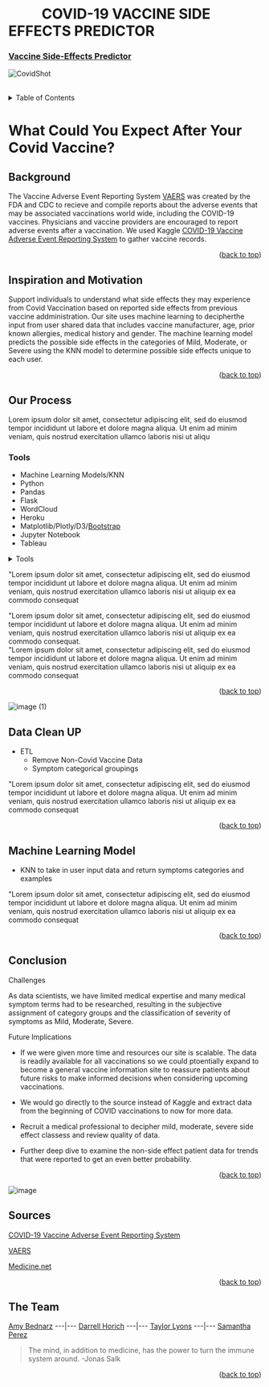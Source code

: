 
<div id="top"></div>

# &nbsp; &nbsp; &nbsp; &nbsp; &nbsp;  COVID-19 VACCINE SIDE EFFECTS PREDICTOR


<!-- <div align="center"> -->

###  [Vaccine Side-Effects Predictor](https://vaccine-side-effect-predictor.herokuapp.com/)


![CovidShot](https://www.coe.int/documents/10518249/88399762/Covid-Vaccine/23edacee-ac47-953e-7c8d-012ec176c157?t=1611227091000)

<br>

<!-- TABLE OF CONTENTS -->
<details>
  <summary>Table of Contents</summary>
    <li><a href="#1 Background ">Background</a></li>
    <li><a href="#2 Inspiration and Motivation ">Inspiration and Motivation</a></li>
    <li><a href="#3 Our Process ">Our Process</a></li>
      <ul>
         <li><a href="#Tools">Tools</a></li>
      </ul>
    <li><a href="#4Data-Clean-UP">Data Clean Up </a></li>
    <li><a href="#5Machine-Learning-Model">Machine Learning Model</a></li>
    <li><a href="#6Conclusion”>Conclusion</li>
    <li><a href="#7Data-Sources">Data Sources</a></li>
    <li><a href="#8The-Team">Team</a></li>
  </ol>
</details>

# **What Could You Expect After Your Covid Vaccine?**  
  
## **Background** 

The Vaccine Adverse Event Reporting System [VAERS](https://vaers.hhs.gov/reportevent.html) was created by the FDA and CDC to recieve and compile reports about 
the adverse events that may be associated vaccinations world wide, including the COVID-19 vaccines. Physicians and vaccine providers are encouraged to report adverse events after a vaccination. We used Kaggle [COVID-19 Vaccine Adverse Event Reporting System](https://www.kaggle.com/ayushggarg/covid19-vaccine-adverse-reactions?select=2021VAERSSYMPTOMS.csv) to gather vaccine records. 
  
<p align="right">(<a href="#top">back to top</a>)</p>

## **Inspiration and Motivation**

Support individuals to understand what side effects they may experience from Covid Vaccination based on reported side effects from previous vaccine 
addministration.  Our site uses machine learning to decipherthe input from user shared data that includes vaccine manufacturer, age, prior known allergies, 
medical history and gender.  The machine learning model predicts the possible side effects in the categories of Mild, Moderate, or Severe using the KNN model to
determine possible side effects unique to each user. 

<p align="right">(<a href="#top">back to top</a>)</p>


## **Our Process**
Lorem ipsum dolor sit amet, consectetur adipiscing elit, sed do eiusmod tempor incididunt ut labore et dolore magna aliqua. Ut enim ad minim veniam, quis nostrud exercitation ullamco laboris nisi ut aliqu

### **Tools**
  
* Machine Learning Models/KNN
* Python
* Pandas
* Flask
* WordCloud
* Heroku
* Matplotlib/Plotly/D3/[Bootstrap](https://getbootstrap.com)
* Jupyter Notebook
* Tableau
  
<!-- Tools -->
<details>
  <summary>Tools</summary>
    <li><a href="# Machine_Learning Models/KNN ">Machine_Learning Models/KNN </a></li>
    <li><a href="# Python ">Python</a></li>
    <li><a href="# Pandas ">Pandas</a></li>
    <li><a href="# Flask ">Flask</a></li>
    <li><a href="# Wordcloud ">Wordcloud</a></li>
    <li><a href="# Matplotlib/Plotly/DS3/Bootstrap ">Matplotlib/Plotly/DS3/Bootstrap</a></li>
    <li><a href="# Tableau ">Tableau</a></li>
    <li><a href="# Jupyter_Notebook ">Jupyter Notebook</a></li>
  </ol>
</details>
  

"Lorem ipsum dolor sit amet, consectetur adipiscing elit, sed do eiusmod tempor incididunt ut labore et dolore magna aliqua. Ut enim ad minim veniam, quis nostrud exercitation ullamco laboris nisi ut aliquip ex ea commodo consequat

"Lorem ipsum dolor sit amet, consectetur adipiscing elit, sed do eiusmod tempor incididunt ut labore et dolore magna aliqua. Ut enim ad minim veniam, quis nostrud exercitation ullamco laboris nisi ut aliquip ex ea commodo consequat.  
"Lorem ipsum dolor sit amet, consectetur adipiscing elit, sed do eiusmod tempor incididunt ut labore et dolore magna aliqua. Ut enim ad minim veniam, quis nostrud exercitation ullamco laboris nisi ut aliquip ex ea commodo consequat

<p align="right">(<a href="#top">back to top</a>)</p>


![image (1)](https://user-images.githubusercontent.com/82190357/145183563-27e1b7f1-a28e-4401-9172-fcd23046e5f3.png)

## **Data Clean UP** 
  
  * ETL 
    * Remove Non-Covid Vaccine Data 
    * Symptom categorical groupings 
  
"Lorem ipsum dolor sit amet, consectetur adipiscing elit, sed do eiusmod tempor incididunt ut labore et dolore magna aliqua. Ut enim ad minim veniam, quis nostrud exercitation ullamco laboris nisi ut aliquip ex ea commodo consequat
<p align="right">(<a href="#top">back to top</a>)</p>

## **Machine Learning Model**
  
  * KNN to take in user input data and return symptoms categories and examples 
 
 "Lorem ipsum dolor sit amet, consectetur adipiscing elit, sed do eiusmod tempor incididunt ut labore et dolore magna aliqua. Ut enim ad minim veniam, quis nostrud exercitation ullamco laboris nisi ut aliquip ex ea commodo consequat
 
<p align="right">(<a href="#top">back to top</a>)</p>

## **Conclusion** 

Challenges

As data scientists, we have limited medical expertise and many medical symptom terms had to be researched, resulting in the subjective assignment of category
groups and the classification of severity of symptoms as Mild, Moderate, Severe. 

Future Implications

* If we were given more time and resources our site is scalable. The data is readily available for all vaccinations so we could ptoentially expand to become a
  general vaccine information site to reassure patients about future risks to make informed decisions when considering upcoming vaccinations. 

* We would go directly to the source instead of Kaggle and extract data from the beginning of COVID vaccinations to now for more data.

* Recruit a medical professional to decipher mild, moderate, severe side effect classess and review quality of data.

* Further deep dive to examine the non-side effect patient data for trends that were reported to get an even better probability.
  
  

<p align="right">(<a href="#top">back to top</a>)</p>

![image](https://raw.githubusercontent.com/D11eleven/Vaccine_Side_Effects_Predictor/main/Resources/Tab1.png)

## **Sources**
 
[COVID-19 Vaccine Adverse Event Reporting System](https://www.kaggle.com/ayushggarg/covid19-vaccine-adverse-reactions?select=2021VAERSSYMPTOMS.csv) 
<br>

[VAERS](https://vaers.hhs.gov/)
  
[Medicine.net](https://www.medicinenet.com/medterms-medical-dictionary/article.htm)

<p align="right">(<a href="#top">back to top</a>)</p>
  
## **The Team**
[Amy Bednarz](https://github.com/abednarz210) ---|--- [Darrell Horich](https://github.com/D11eleven) ---|--- [Taylor Lyons](https://github.com/taylorsyde) ---|--- [Samantha Perez](https://github.com/Sjenn257)
  
 > The mind, in addition to medicine, has the power to turn the immune system around. -Jonas Salk  
  
<p align="right">(<a href="#top">back to top</a>)</p>

